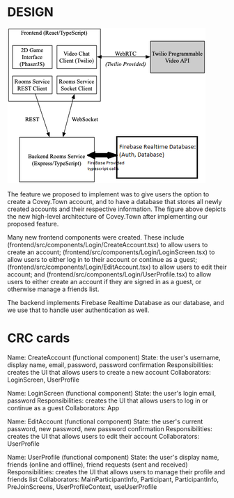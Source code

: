 # DESIGN

![Covey.Town Architecture](docs/new-covey-town-architecture.png)

The feature we proposed to implement was to give users the option to create a Covey.Town account, and to have a database that stores all newly created accounts and their respective information. The figure above depicts the new high-level architecture of Covey.Town after implementing our proposed feature.

Many new frontend components were created. These include (frontend/src/components/Login/CreateAccount.tsx) to allow users to create an account; (frontend/src/components/Login/LoginScreen.tsx) to allow users to either log in to their account or continue as a guest; (frontend/src/components/Login/EditAccount.tsx) to allow users to edit their account; and (frontend/src/components/Login/UserProfile.tsx) to allow users to either create an account if they are signed in as a guest, or otherwise manage a friends list.

The backend implements Firebase Realtime Database as our database, and we use that to handle user authentication as well.

# CRC cards

Name: CreateAccount (functional component)
State: the user's username, display name, email, password, password confirmation
Responsibilities: creates the UI that allows users to create a new account
Collaborators: LoginScreen, UserProfile

Name: LoginScreen (functional component)
State: the user's login email, password
Responsibilities: creates the UI that allows users to log in or continue as a guest
Collaborators: App

Name: EditAccount (functional component)
State: the user's current password, new password, new password confirmation
Responsibilities: creates the UI that allows users to edit their account
Collaborators: UserProfile

Name: UserProfile (functional component)
State: the user's display name, friends (online and offline), friend requests (sent and received)
Responsibilities: creates the UI that allows users to manage their profile and friends list
Collaborators: MainParticipantInfo, Participant, ParticipantInfo, PreJoinScreens, UserProfileContext, useUserProfile
